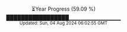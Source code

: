 <p align="center">
⏳Year Progress (59.09 %)<br>
█████████████████▁▁▁▁▁▁▁▁▁▁▁▁▁ <br>
<sub>Updated: Sun, 04 Aug 2024 06:02:55 GMT</sub>
</p>

